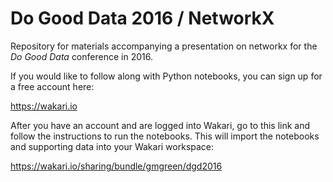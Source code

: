 # Do Good Data 2016 / NetworkX

Repository for materials accompanying a presentation on networkx for the *Do Good Data* conference in 2016.

If you would like to follow along with Python notebooks, you can sign up for a free account here:

<a href="https://wakari.io">https://wakari.io</a>

After you have an account and are logged into Wakari, go to this link and follow the instructions to run the notebooks. This will import the notebooks and supporting data into your Wakari workspace:

<a href="https://wakari.io/sharing/bundle/gmgreen/dgd2016">https://wakari.io/sharing/bundle/gmgreen/dgd2016</a>   